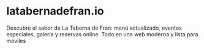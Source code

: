 # latabernadefran.io
Descubre el sabor de La Taberna de Fran: menú actualizado, eventos especiales, galería y reservas online. Todo en una web moderna y lista para móviles

